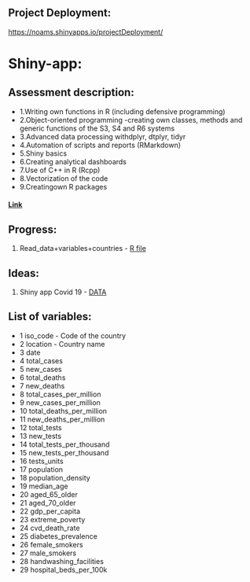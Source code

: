 ## Project Deployment:
https://noams.shinyapps.io/projectDeployment/

# Shiny-app:

## Assessment description:

* 1.Writing own functions in R (including defensive programming)
* 2.Object-oriented programming -creating own classes, methods and generic functions of the S3, S4 and R6 systems
* 3.Advanced data processing withdplyr, dtplyr, tidyr
* 4.Automation of scripts and reports (RMarkdown)
* 5.Shiny basics
* 6.Creating analytical dashboards
* 7.Use of C++ in R (Rcpp)
* 8.Vectorization of the code
* 9.Creatingown R packages

#### [Link](http://coin.wne.uw.edu.pl/pwojcik/advR/AdvR_assessment_description.pdf)

## Progress:

1. Read_data+variables+countries - [R file](https://github.com/Adv-RDS-project/Shiny-app/blob/master/Read_data%2Bvariables%2Bcountries.R)


## Ideas:

1. Shiny app Covid 19 - [DATA](https://github.com/owid/covid-19-data/blob/master/public/data/owid-covid-data.csv)

## List of variables:

* 1	iso_code - Code of the country
* 2	location - Country name
* 3	date
* 4	total_cases
* 5	new_cases
* 6	total_deaths
* 7	new_deaths
* 8	total_cases_per_million
* 9	new_cases_per_million
* 10	total_deaths_per_million
* 11	new_deaths_per_million
* 12	total_tests
* 13	new_tests
* 14	total_tests_per_thousand
* 15	new_tests_per_thousand
* 16	tests_units
* 17	population
* 18	population_density
* 19	median_age
* 20	aged_65_older
* 21	aged_70_older
* 22	gdp_per_capita
* 23	extreme_poverty
* 24	cvd_death_rate
* 25	diabetes_prevalence
* 26	female_smokers
* 27	male_smokers
* 28	handwashing_facilities
* 29	hospital_beds_per_100k
